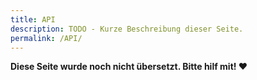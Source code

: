 ```yaml
---
title: API
description: TODO - Kurze Beschreibung dieser Seite.
permalink: /API/
---
```


**Diese Seite wurde noch nicht übersetzt. Bitte hilf mit! ❤**
